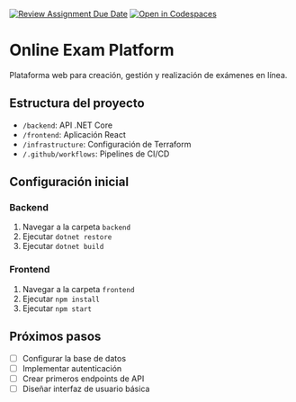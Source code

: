[![Review Assignment Due Date](https://classroom.github.com/assets/deadline-readme-button-22041afd0340ce965d47ae6ef1cefeee28c7c493a6346c4f15d667ab976d596c.svg)](https://classroom.github.com/a/JdReedF3)
[![Open in Codespaces](https://classroom.github.com/assets/launch-codespace-2972f46106e565e64193e422d61a12cf1da4916b45550586e14ef0a7c637dd04.svg)](https://classroom.github.com/open-in-codespaces?assignment_repo_id=20613302)

# Online Exam Platform

Plataforma web para creación, gestión y realización de exámenes en línea.

## Estructura del proyecto

- `/backend`: API .NET Core
- `/frontend`: Aplicación React
- `/infrastructure`: Configuración de Terraform
- `/.github/workflows`: Pipelines de CI/CD

## Configuración inicial

### Backend
1. Navegar a la carpeta `backend`
2. Ejecutar `dotnet restore`
3. Ejecutar `dotnet build`

### Frontend
1. Navegar a la carpeta `frontend`
2. Ejecutar `npm install`
3. Ejecutar `npm start`

## Próximos pasos
- [ ] Configurar la base de datos
- [ ] Implementar autenticación
- [ ] Crear primeros endpoints de API
- [ ] Diseñar interfaz de usuario básica